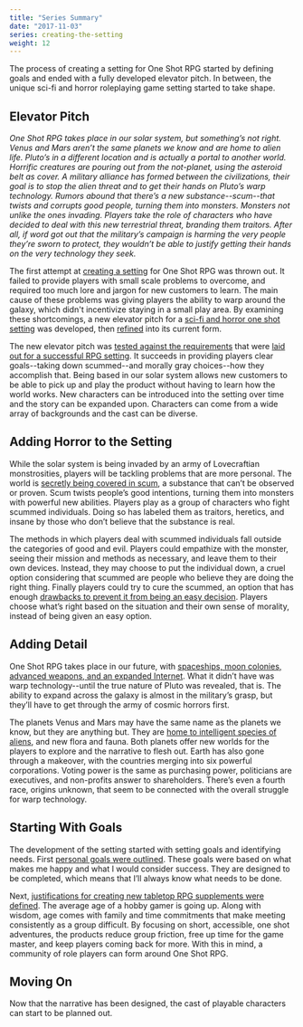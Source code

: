 ```yaml
---
title: "Series Summary"
date: "2017-11-03"
series: creating-the-setting
weight: 12
---
```


The process of creating a setting for One Shot RPG started by defining goals and ended with a fully developed elevator pitch. In between, the unique sci-fi and horror roleplaying game setting started to take shape.

## Elevator Pitch

_One Shot RPG takes place in our solar system, but something’s not right. Venus and Mars aren’t the same planets we know and are home to alien life. Pluto’s in a different location and is actually a portal to another world. Horrific creatures are pouring out from the not-planet, using the asteroid belt as cover. A military alliance has formed between the civilizations, their goal is to stop the alien threat and to get their hands on Pluto’s warp technology. Rumors abound that there’s a new substance--scum--that twists and corrupts good people, turning them into monsters. Monsters not unlike the ones invading. Players take the role of characters who have decided to deal with this new terrestrial threat, branding them traitors. After all, if word got out that the military’s campaign is harming the very people they’re sworn to protect, they wouldn’t be able to justify getting their hands on the very technology they seek._

The first attempt at [creating a setting](/blog/creating-the-setting/a-failed-sci-fi-setting/) for One Shot RPG was thrown out. It failed to provide players with small scale problems to overcome, and required too much lore and jargon for new customers to learn. The main cause of these problems was giving players the ability to warp around the galaxy, which didn't incentivize staying in a small play area. By examining these shortcomings, a new elevator pitch for a [sci-fi and horror one shot setting](/blog/creating-the-setting/better-elevator-pitch/) was developed, then [refined](/blog/creating-the-setting/refining-the-pitch/) into its current form.

The new elevator pitch was [tested against the requirements](/blog/creating-the-setting/testing-the-new-pitch/) that were [laid out for a successful RPG setting](/blog/creating-the-setting/requirements-for-a-role-playing-game-setting/). It succeeds in providing players clear goals--taking down scummed--and morally gray choices--how they accomplish that. Being based in our solar system allows new customers to be able to pick up and play the product without having to learn how the world works. New characters can be introduced into the setting over time and the story can be expanded upon. Characters can come from a wide array of backgrounds and the cast can be diverse.

## Adding Horror to the Setting

While the solar system is being invaded by an army of Lovecraftian monstrosities, players will be tackling problems that are more personal. The world is [secretly being covered in scum](/blog/creating-the-setting/expanding-upon-scum-and-horror/), a substance that can’t be observed or proven. Scum twists people’s good intentions, turning them into monsters with powerful new abilities. Players play as a group of characters who fight scummed individuals. Doing so has labeled them as traitors, heretics, and insane by those who don’t believe that the substance is real.

The methods in which players deal with scummed individuals fall outside the categories of good and evil. Players could empathize with the monster, seeing their mission and methods as necessary, and leave them to their own devices. Instead, they may choose to put the individual down, a cruel option considering that scummed are people who believe they are doing the right thing. Finally players could try to cure the scummed, an option that has enough [drawbacks to prevent it from being an easy decision](/blog/creating-the-setting/brainstorming-a-cure/). Players choose what’s right based on the situation and their own sense of morality, instead of being given an easy option.

## Adding Detail

One Shot RPG takes place in our future, with [spaceships, moon colonies, advanced weapons, and an expanded Internet](/blog/creating-the-setting/technology-and-the-military/). What it didn’t have was warp technology--until the true nature of Pluto was revealed, that is. The ability to expand across the galaxy is almost in the military’s grasp, but they’ll have to get through the army of cosmic horrors first.

The planets Venus and Mars may have the same name as the planets we know, but they are anything but. They are [home to intelligent species of aliens](/blog/creating-the-setting/planets-and-races/), and new flora and fauna. Both planets offer new worlds for the players to explore and the narrative to flesh out. Earth has also gone through a makeover, with the countries merging into six powerful corporations. Voting power is the same as purchasing power, politicians are executives, and non-profits answer to shareholders. There’s even a fourth race, origins unknown, that seem to be connected with the overall struggle for warp technology.

## Starting With Goals

The development of the setting started with setting goals and identifying needs. First [personal goals were outlined](/blog/creating-the-setting/goals-for-creating-an-rpg/). These goals were based on what makes me happy and what I would consider success. They are designed to be completed, which means that I’ll always know what needs to be done.

Next, [justifications for creating new tabletop RPG supplements were defined](/blog/creating-the-setting/justification-for-one-shot-rpg/). The average age of a hobby gamer is going up. Along with wisdom, age comes with family and time commitments that make meeting consistently as a group difficult. By focusing on short, accessible, one shot adventures, the products reduce group friction, free up time for the game master, and keep players coming back for more. With this in mind, a community of role players can form around One Shot RPG.

## Moving On

Now that the narrative has been designed, the cast of playable characters can start to be planned out.
